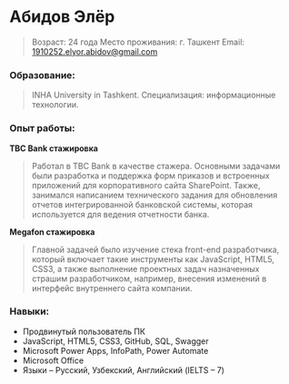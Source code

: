 # Абидов Элёр
> Возраст: 24 года 
> Место проживания: г. Ташкент
> Email: 1910252.elyor.abidov@gmail.com
### Образование: 
> INHA University in Tashkent. Специализация: информационные технологии.

### Опыт работы:

**TBC Bank стажировка**
> Работал в TBC Bank в качестве стажера. Основными задачами были разработка и поддержка форм приказов и встроенных приложений для корпоративного сайта SharePoint. Также, занимался написанием технического задания для обновления отчетов интегрированной банковской системы, которая используется для ведения отчетности банка.

**Megafon стажировка** 
> Главной задачей было изучение стека front-end разработчика, который включает такие инструменты как JavaScript, HTML5, CSS3, а также выполнение проектных задач назначенных страшим разработчиком, например, внесения изменений в интерфейс внутреннего сайта компании.

### Навыки:
* Продвинутый пользователь ПК
* JavaScript, HTML5, CSS3, GitHub, SQL, Swagger
* Microsoft Power Apps, InfoPath, Power Automate
* Microsoft Office
* Языки – Русский, Узбекский, Английский (IELTS – 7)